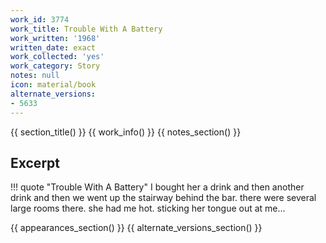 ```yaml
---
work_id: 3774
work_title: Trouble With A Battery
work_written: '1968'
written_date: exact
work_collected: 'yes'
work_category: Story
notes: null
icon: material/book
alternate_versions:
- 5633
---
```


{{ section_title() }}
{{ work_info() }}
{{ notes_section() }}
## Excerpt
!!! quote "Trouble With A Battery"
    I bought her a drink and then another drink and then we went up the stairway behind the bar. there were several large rooms there. she had me hot. sticking her tongue out at me...

{{ appearances_section() }}
{{ alternate_versions_section() }}